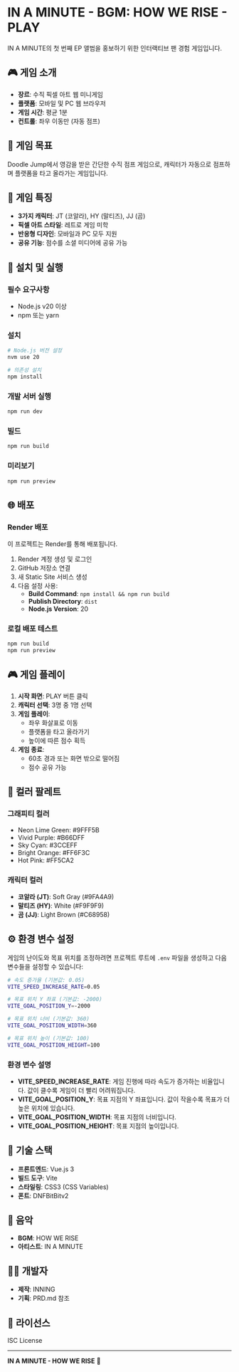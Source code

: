 # IN A MINUTE - BGM: HOW WE RISE - PLAY

IN A MINUTE의 첫 번째 EP 앨범을 홍보하기 위한 인터랙티브 팬 경험 게임입니다.

## 🎮 게임 소개

- **장르**: 수직 픽셀 아트 웹 미니게임
- **플랫폼**: 모바일 및 PC 웹 브라우저
- **게임 시간**: 평균 1분
- **컨트롤**: 좌우 이동만 (자동 점프)

## 🎯 게임 목표

Doodle Jump에서 영감을 받은 간단한 수직 점프 게임으로, 캐릭터가 자동으로 점프하며 플랫폼을 타고 올라가는 게임입니다.

## 🎨 게임 특징

- **3가지 캐릭터**: JT (코알라), HY (말티즈), JJ (곰)
- **픽셀 아트 스타일**: 레트로 게임 미학
- **반응형 디자인**: 모바일과 PC 모두 지원
- **공유 기능**: 점수를 소셜 미디어에 공유 가능

## 🚀 설치 및 실행

### 필수 요구사항
- Node.js v20 이상
- npm 또는 yarn

### 설치
```bash
# Node.js 버전 설정
nvm use 20

# 의존성 설치
npm install
```

### 개발 서버 실행
```bash
npm run dev
```

### 빌드
```bash
npm run build
```

### 미리보기
```bash
npm run preview
```

## 🌐 배포

### Render 배포
이 프로젝트는 Render를 통해 배포됩니다.

1. Render 계정 생성 및 로그인
2. GitHub 저장소 연결
3. 새 Static Site 서비스 생성
4. 다음 설정 사용:
   - **Build Command**: `npm install && npm run build`
   - **Publish Directory**: `dist`
   - **Node.js Version**: 20

### 로컬 배포 테스트
```bash
npm run build
npm run preview
```

## 🎮 게임 플레이

1. **시작 화면**: PLAY 버튼 클릭
2. **캐릭터 선택**: 3명 중 1명 선택
3. **게임 플레이**: 
   - 좌우 화살표로 이동
   - 플랫폼을 타고 올라가기
   - 높이에 따른 점수 획득
4. **게임 종료**: 
   - 60초 경과 또는 화면 밖으로 떨어짐
   - 점수 공유 가능

## 🎨 컬러 팔레트

### 그래피티 컬러
- Neon Lime Green: #9FFF5B
- Vivid Purple: #B66DFF
- Sky Cyan: #3CCEFF
- Bright Orange: #FF6F3C
- Hot Pink: #FF5CA2

### 캐릭터 컬러
- **코알라 (JT)**: Soft Gray (#9FA4A9)
- **말티즈 (HY)**: White (#F9F9F9)
- **곰 (JJ)**: Light Brown (#C68958)

## ⚙️ 환경 변수 설정

게임의 난이도와 목표 위치를 조정하려면 프로젝트 루트에 `.env` 파일을 생성하고 다음 변수들을 설정할 수 있습니다:

```bash
# 속도 증가율 (기본값: 0.05)
VITE_SPEED_INCREASE_RATE=0.05

# 목표 위치 Y 좌표 (기본값: -2000)
VITE_GOAL_POSITION_Y=-2000

# 목표 위치 너비 (기본값: 360)
VITE_GOAL_POSITION_WIDTH=360

# 목표 위치 높이 (기본값: 100)
VITE_GOAL_POSITION_HEIGHT=100
```

### 환경 변수 설명
- **VITE_SPEED_INCREASE_RATE**: 게임 진행에 따라 속도가 증가하는 비율입니다. 값이 클수록 게임이 더 빨리 어려워집니다.
- **VITE_GOAL_POSITION_Y**: 목표 지점의 Y 좌표입니다. 값이 작을수록 목표가 더 높은 위치에 있습니다.
- **VITE_GOAL_POSITION_WIDTH**: 목표 지점의 너비입니다.
- **VITE_GOAL_POSITION_HEIGHT**: 목표 지점의 높이입니다.

## 📱 기술 스택

- **프론트엔드**: Vue.js 3
- **빌드 도구**: Vite
- **스타일링**: CSS3 (CSS Variables)
- **폰트**: DNFBitBitv2

## 🎵 음악

- **BGM**: HOW WE RISE
- **아티스트**: IN A MINUTE

## 👨‍💻 개발자

- **제작**: INNING
- **기획**: PRD.md 참조

## 📄 라이선스

ISC License

---

**IN A MINUTE - HOW WE RISE** 🎵
